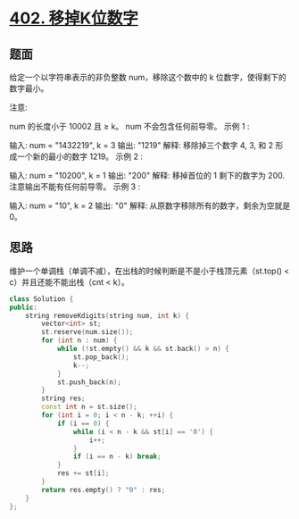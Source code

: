# [402. 移掉K位数字](https://leetcode-cn.com/problems/remove-k-digits/)

## 题面

给定一个以字符串表示的非负整数 num，移除这个数中的 k 位数字，使得剩下的数字最小。

注意:

num 的长度小于 10002 且 ≥ k。
num 不会包含任何前导零。
示例 1 :

输入: num = "1432219", k = 3
输出: "1219"
解释: 移除掉三个数字 4, 3, 和 2 形成一个新的最小的数字 1219。
示例 2 :

输入: num = "10200", k = 1
输出: "200"
解释: 移掉首位的 1 剩下的数字为 200. 注意输出不能有任何前导零。
示例 3 :

输入: num = "10", k = 2
输出: "0"
解释: 从原数字移除所有的数字，剩余为空就是0。

## 思路

维护一个单调栈（单调不减），在出栈的时候判断是不是小于栈顶元素（st.top() < c）并且还能不能出栈（cnt < k）。

```c++
class Solution {
public:
    string removeKdigits(string num, int k) {
        vector<int> st;
        st.reserve(num.size());
        for (int n : num) {
            while (!st.empty() && k && st.back() > n) {
                st.pop_back();
                k--;
            }
            st.push_back(n);
        }
        string res;
        const int n = st.size();
        for (int i = 0; i < n - k; ++i) {
            if (i == 0) {
                while (i < n - k && st[i] == '0') {
                    i++;
                }
                if (i == n - k) break;
            }
            res += st[i];
        }
        return res.empty() ? "0" : res;
    }
};
```

